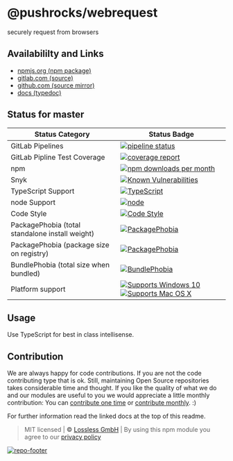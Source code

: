 # @pushrocks/webrequest
securely request from browsers

## Availabililty and Links
* [npmjs.org (npm package)](https://www.npmjs.com/package/@pushrocks/webrequest)
* [gitlab.com (source)](https://gitlab.com/pushrocks/webrequest)
* [github.com (source mirror)](https://github.com/pushrocks/webrequest)
* [docs (typedoc)](https://pushrocks.gitlab.io/webrequest/)

## Status for master

Status Category | Status Badge
-- | --
GitLab Pipelines | [![pipeline status](https://gitlab.com/pushrocks/webrequest/badges/master/pipeline.svg)](https://lossless.cloud)
GitLab Pipline Test Coverage | [![coverage report](https://gitlab.com/pushrocks/webrequest/badges/master/coverage.svg)](https://lossless.cloud)
npm | [![npm downloads per month](https://badgen.net/npm/dy/@pushrocks/webrequest)](https://lossless.cloud)
Snyk | [![Known Vulnerabilities](https://badgen.net/snyk/pushrocks/webrequest)](https://lossless.cloud)
TypeScript Support | [![TypeScript](https://badgen.net/badge/TypeScript/>=%203.x/blue?icon=typescript)](https://lossless.cloud)
node Support | [![node](https://img.shields.io/badge/node->=%2010.x.x-blue.svg)](https://nodejs.org/dist/latest-v10.x/docs/api/)
Code Style | [![Code Style](https://badgen.net/badge/style/prettier/purple)](https://lossless.cloud)
PackagePhobia (total standalone install weight) | [![PackagePhobia](https://badgen.net/packagephobia/install/@pushrocks/webrequest)](https://lossless.cloud)
PackagePhobia (package size on registry) | [![PackagePhobia](https://badgen.net/packagephobia/publish/@pushrocks/webrequest)](https://lossless.cloud)
BundlePhobia (total size when bundled) | [![BundlePhobia](https://badgen.net/bundlephobia/minzip/@pushrocks/webrequest)](https://lossless.cloud)
Platform support | [![Supports Windows 10](https://badgen.net/badge/supports%20Windows%2010/yes/green?icon=windows)](https://lossless.cloud) [![Supports Mac OS X](https://badgen.net/badge/supports%20Mac%20OS%20X/yes/green?icon=apple)](https://lossless.cloud)

## Usage

Use TypeScript for best in class intellisense.


## Contribution

We are always happy for code contributions. If you are not the code contributing type that is ok. Still, maintaining Open Source repositories takes considerable time and thought. If you like the quality of what we do and our modules are useful to you we would appreciate a little monthly contribution: You can [contribute one time](https://lossless.link/contribute-onetime) or [contribute monthly](https://lossless.link/contribute). :)

For further information read the linked docs at the top of this readme.

> MIT licensed | **&copy;** [Lossless GmbH](https://lossless.gmbh)
| By using this npm module you agree to our [privacy policy](https://lossless.gmbH/privacy)

[![repo-footer](https://lossless.gitlab.io/publicrelations/repofooter.svg)](https://maintainedby.lossless.com)
